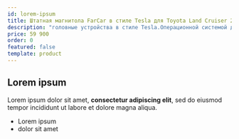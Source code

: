 ```yaml
---
id: lorem-ipsum
title: Штатная магнитола FarCar в стиле Tesla для Toyota Land Cruiser 200 (ZF381-3)
description: "головные устройства в стиле Tesla.Операционной системой данного устройства является\_Android 8.1В данных головных устройствах вы сможете найти:Система навигации GPSПоддержка кнопок на рулеГромкая связь через Bluetooth\_Модель процессора\_PX6\_6x2.0 GhzКоличество ядер 6Оперативная память (RAM) 4 ГбПостоянная память (ROM) 32 ГбРасширение памяти 128 ГбАудио и мультимедиа\_Тюнер FM диапазона TEF6686Усилитель звука TDA7560 MOSFETМощность усилителя 4х45 ВтПоддержка USB\_Поддержка HDD\_Расширение по Аудио и Видео\_Выходы для подключения усилителя\_Выход для подключения сабвуфера\_Аудио входы\_Видеовход\_Видеовыход\_Внутренний интернет (3G, 4G) опцияМодуль Wi-Fi\_Цифровое ТВ опцияКомплект для подключения\_GPS антенна\_Внешняя Wi-fi Антенна\_Land Cruiser 200 2007-2015*Для средней комплектации без кругового обзора, но с 4х зонным климат-контролем."
price: 59 900
order: 0
featured: false
template: product
---
```

## Lorem ipsum

Lorem ipsum dolor sit amet, **consectetur adipiscing elit**, sed do eiusmod tempor incididunt ut labore et dolore magna aliqua.

- Lorem ipsum
- dolor sit amet